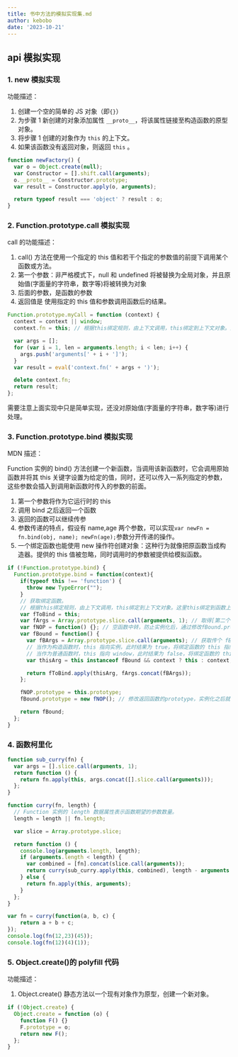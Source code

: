 ```yaml
---
title: 书中方法的模拟实现集.md
author: kebobo
date: '2023-10-21'
---
```


## api 模拟实现

### 1. new 模拟实现

功能描述：

1. 创建一个空的简单的 JS 对象（即`{}`）
2. 为步骤 1 新创建的对象添加属性 `__proto__`，将该属性链接至构造函数的原型对象。
3. 将步骤 1 创建的对象作为 `this` 的上下文。
4. 如果该函数没有返回对象，则返回 `this` 。

```javascript
function newFactory() {
  var o = Object.create(null);
  var Constructor = [].shift.call(arguments);
  o.__proto__ = Constructor.prototype;
  var result = Constructor.apply(o, arguments);

  return typeof result === 'object' ? result : o;
}
```

### 2. Function.prototype.call 模拟实现

call 的功能描述：

1. call() 方法在使用一个指定的 this 值和若干个指定的参数值的前提下调用某个函数或方法。
2. 第一个参数：非严格模式下，null 和 undefined 将被替换为全局对象，并且原始值(字面量的字符串，数字等)将被转换为对象
3. 后面的参数，是函数的参数
4. 返回值是 使用指定的 this 值和参数调用函数后的结果。

```javascript
Function.prototype.myCall = function (context) {
  context = context || window;
  context.fn = this; // 根据this绑定规则，由上下文调用，this绑定到上下文对象。这里this绑定到函数上。

  var args = [];
  for (var i = 1, len = arguments.length; i < len; i++) {
    args.push('arguments[' + i + ']');
  }
  var result = eval('context.fn(' + args + ')');

  delete context.fn;
  return result;
};
```

需要注意上面实现中只是简单实现，还没对原始值(字面量的字符串，数字等)进行处理。

### 3. Function.prototype.bind 模拟实现

MDN 描述：

Function 实例的 bind() 方法创建一个新函数，当调用该新函数时，它会调用原始函数并将其 this 关键字设置为给定的值，同时，还可以传入一系列指定的参数，这些参数会插入到调用新函数时传入的参数的前面。

1. 第一个参数将作为它运行时的 this
2. 调用 bind 之后返回一个函数
3. 返回的函数可以继续传参
4. 参数传递的特点，假设有 name,age 两个参数，可以实现`var newFn = fn.bind(obj, name); newFn(age);`参数分开传递的操作。
5. 一个绑定函数也能使用 new 操作符创建对象：这种行为就像把原函数当成构造器。提供的 this 值被忽略，同时调用时的参数被提供给模拟函数。

```javascript
if (!Function.prototype.bind) {
  Function.prototype.bind = function(context){
    if(typeof this !== 'function') {
      throw new TypeError("");
    }
    // 获取绑定函数。
    // 根据this绑定规则，由上下文调用，this绑定到上下文对象。这里this绑定到函数上。
    var fToBind = this;
    var fArgs = Array.prototype.slice.call(arguments, 1); // 取得[第二个, ...最后面一个]的参数
    var fNOP = function() {}; // 空函数中转，防止实例化后，通过修改fBound.prototype，影响到绑定函数
    var fBound = function() {
      var fBArgs = Array.prototype.slice.call(arguments); // 获取传个 fBound 的所有尝试。
      // 当作为构造函数时，this 指向实例，此时结果为 true，将绑定函数的 this 指向该实例，可以让实例获得来自绑定函数的值
      // 当作为普通函数时，this 指向 window，此时结果为 false，将绑定函数的 this 指向 context
      var thisArg = this instanceof fBound && context ? this : context;

      return fToBind.apply(thisArg, fArgs.concat(fBArgs));
    };

    fNOP.prototype = this.prototype;
    fBound.prototype = new fNOP(); // 修改返回函数的prototype，实例化之后就可以通过“继承”（委托找到）绑定函数的原型中的值

    return fBound;
  };
}
```

### 4. 函数柯里化

```javascript
function sub_curry(fn) {
  var args = [].slice.call(arguments, 1);
  return function () {
    return fn.apply(this, args.concat([].slice.call(arguments)));
  };
}

function curry(fn, length) {
  // Function 实例的 length 数据属性表示函数期望的参数数量。
  length = length || fn.length;

  var slice = Array.prototype.slice;

  return function () {
    console.log(arguments.length, length);
    if (arguments.length < length) {
      var combined = [fn].concat(slice.call(arguments));
      return curry(sub_curry.apply(this, combined), length - arguments.length);
    } else {
      return fn.apply(this, arguments);
    }
  };
}

var fn = curry(function(a, b, c) {
    return a + b + c;
});
console.log(fn(12,23)(45));
console.log(fn(12)(4)(1));
```

### 5. Object.create()的 polyfill 代码

功能描述：

1. Object.create() 静态方法以一个现有对象作为原型，创建一个新对象。

```javascript
if (!Object.create) {
  Object.create = function (o) {
    function F() {}
    F.prototype = o;
    return new F();
  };
}
```
